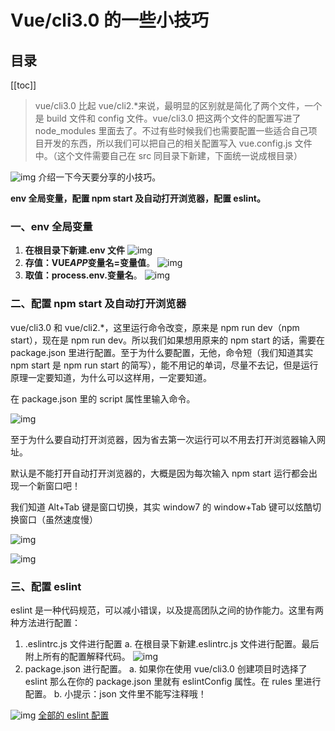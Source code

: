 # Vue/cli3.0 的一些小技巧

## 目录

[[toc]]

> vue/cli3.0 比起 vue/cli2.\*来说，最明显的区别就是简化了两个文件，一个是 build 文件和 config 文件。vue/cli3.0 把这两个文件的配置写进了 node_modules 里面去了。不过有些时候我们也需要配置一些适合自己项目开发的东西，所以我们可以把自己的相关配置写入 vue.config.js 文件中。（这个文件需要自己在 src 同目录下新建，下面统一说成根目录）

![img](https://img-blog.csdn.net/20180929160640187)
介绍一下今天要分享的小技巧。

**env 全局变量，配置 npm start 及自动打开浏览器，配置 eslint。**

### 一、env 全局变量

1. **在根目录下新建.env 文件**
   ![img](https://img-blog.csdn.net/20180929162403351)
2. **存值：VUE*APP*变量名=变量值**。
   ![img](https://img-blog.csdn.net/20180929162628890)
3. **取值：process.env.变量名**。
   ![img](https://img-blog.csdn.net/20180929163044862)

### 二、配置 npm start 及自动打开浏览器

vue/cli3.0 和 vue/cli2.\*，这里运行命令改变，原来是 npm run dev（npm start），现在是 npm run dev。所以我们如果想用原来的 npm start 的话，需要在 package.json 里进行配置。至于为什么要配置，无他，命令短（我们知道其实 npm start 是 npm run start 的简写），能不用记的单词，尽量不去记，但是运行原理一定要知道，为什么可以这样用，一定要知道。

在 package.json 里的 script 属性里输入命令。

![img](https://img-blog.csdn.net/20180929165429228)

至于为什么要自动打开浏览器，因为省去第一次运行可以不用去打开浏览器输入网址。

默认是不能打开自动打开浏览器的，大概是因为每次输入 npm start 运行都会出现一个新窗口吧！

我们知道 Alt+Tab 键是窗口切换，其实 window7 的 window+Tab 键可以炫酷切换窗口（虽然速度慢）

![img](https://img-blog.csdn.net/20180929170149919)

![img](https://img-blog.csdn.net/20180929170502369)

### **三、配置 eslint**

eslint 是一种代码规范，可以减小错误，以及提高团队之间的协作能力。这里有两种方法进行配置：

1. .eslintrc.js 文件进行配置
   a. 在根目录下新建.eslintrc.js 文件进行配置。最后附上所有的配置解释代码。
   ![img](https://img-blog.csdn.net/20180929163750501)
2. package.json 进行配置。
   a. 如果你在使用 vue/cli3.0 创建项目时选择了 eslint 那么在你的 package.json 里就有 eslintConfig 属性。在 rules 里进行配置。
   b. 小提示：json 文件里不能写注释哦！

![img](https://img-blog.csdn.net/20180929164126389)
[全部的 eslint 配置](http://eslint.cn/docs/rules/)
